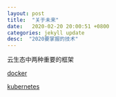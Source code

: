 ```yaml
---
layout: post
title:  "关于未来"
date:   2020-02-20 20:00:51 +0800
categories: jekyll update
desc:  "2020要掌握的技术"
---
```



云生态中两种重要的框架

[docker](https://docs.docker.com/engine/reference/commandline/build/)

[kubernetes](https://kubernetes.io/docs/tutorials/)



